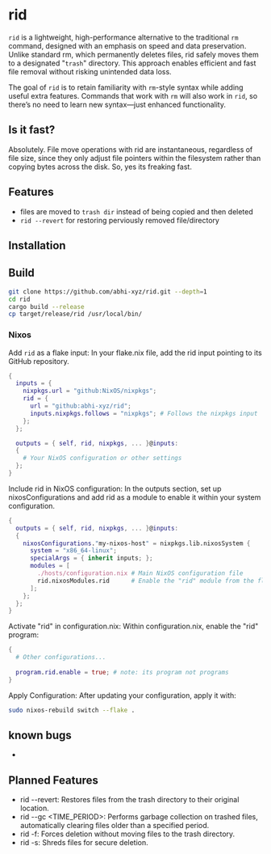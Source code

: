 # rid

`rid` is a lightweight, high-performance alternative to the traditional `rm` command, designed with an emphasis on speed and data preservation. Unlike standard rm, which permanently deletes files, rid safely moves them to a designated "`trash`" directory. This approach enables efficient and fast file removal without risking unintended data loss.

The goal of `rid` is to retain familiarity with `rm`-style syntax while adding useful extra features. Commands that work with `rm` will also work in `rid`, so there’s no need to learn new syntax—just enhanced functionality.

## Is it fast?
Absolutely. File move operations with rid are instantaneous, regardless of file size, since they only adjust file pointers within the filesystem rather than copying bytes across the disk. So, yes its freaking fast.

## Features
- files are moved to `trash dir` instead of being copied and then deleted
- `rid --revert` for restoring perviously removed file/directory

## Installation

## Build

```bash
git clone https://github.com/abhi-xyz/rid.git --depth=1 
cd rid
cargo build --release
cp target/release/rid /usr/local/bin/
```


### Nixos

Add `rid` as a flake input: In your flake.nix file, add the rid input pointing to its GitHub repository.
```nix
{
  inputs = {
    nixpkgs.url = "github:NixOS/nixpkgs";
    rid = {
      url = "github:abhi-xyz/rid";
      inputs.nixpkgs.follows = "nixpkgs"; # Follows the nixpkgs input
    };
  };

  outputs = { self, rid, nixpkgs, ... }@inputs:
  {
    # Your NixOS configuration or other settings
  };
}
```

Include rid in NixOS configuration: In the outputs section, set up nixosConfigurations and add rid as a module to enable it within your system configuration.
```nix
{
  outputs = { self, rid, nixpkgs, ... }@inputs:
  {
    nixosConfigurations."my-nixos-host" = nixpkgs.lib.nixosSystem {
      system = "x86_64-linux";
      specialArgs = { inherit inputs; };
      modules = [
        ./hosts/configuration.nix # Main NixOS configuration file
        rid.nixosModules.rid      # Enable the "rid" module from the flake
      ];
    };
  };
}
```
Activate "rid" in configuration.nix: Within configuration.nix, enable the "rid" program:
```nix
{
  # Other configurations...
  
  program.rid.enable = true; # note: its program not programs
}
```
Apply Configuration: After updating your configuration, apply it with:
```bash
sudo nixos-rebuild switch --flake .
```

## known bugs
- 

## Planned Features
- rid --revert:  Restores files from the trash directory to their original location.
- rid --gc <TIME_PERIOD>:  Performs garbage collection on trashed files, automatically clearing files older than a specified period.
- rid -f:  Forces deletion without moving files to the trash directory.
- rid -s:  Shreds files for secure deletion.
